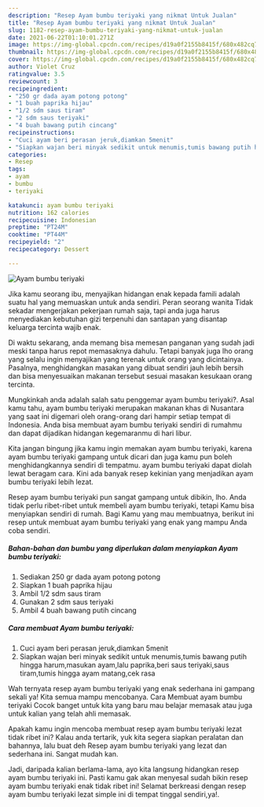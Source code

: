 ```yaml
---
description: "Resep Ayam bumbu teriyaki yang nikmat Untuk Jualan"
title: "Resep Ayam bumbu teriyaki yang nikmat Untuk Jualan"
slug: 1182-resep-ayam-bumbu-teriyaki-yang-nikmat-untuk-jualan
date: 2021-06-22T01:10:01.271Z
image: https://img-global.cpcdn.com/recipes/d19a0f2155b8415f/680x482cq70/ayam-bumbu-teriyaki-foto-resep-utama.jpg
thumbnail: https://img-global.cpcdn.com/recipes/d19a0f2155b8415f/680x482cq70/ayam-bumbu-teriyaki-foto-resep-utama.jpg
cover: https://img-global.cpcdn.com/recipes/d19a0f2155b8415f/680x482cq70/ayam-bumbu-teriyaki-foto-resep-utama.jpg
author: Violet Cruz
ratingvalue: 3.5
reviewcount: 3
recipeingredient:
- "250 gr dada ayam potong potong"
- "1 buah paprika hijau"
- "1/2 sdm saus tiram"
- "2 sdm saus teriyaki"
- "4 buah bawang putih cincang"
recipeinstructions:
- "Cuci ayam beri perasan jeruk,diamkan 5menit"
- "Siapkan wajan beri minyak sedikit untuk menumis,tumis bawang putih hingga harum,masukan ayam,lalu paprika,beri saus teriyaki,saus tiram,tumis hingga ayam matang,cek rasa"
categories:
- Resep
tags:
- ayam
- bumbu
- teriyaki

katakunci: ayam bumbu teriyaki 
nutrition: 162 calories
recipecuisine: Indonesian
preptime: "PT24M"
cooktime: "PT44M"
recipeyield: "2"
recipecategory: Dessert

---
```



![Ayam bumbu teriyaki](https://img-global.cpcdn.com/recipes/d19a0f2155b8415f/680x482cq70/ayam-bumbu-teriyaki-foto-resep-utama.jpg)

Jika kamu seorang ibu, menyajikan hidangan enak kepada famili adalah suatu hal yang memuaskan untuk anda sendiri. Peran seorang  wanita Tidak sekadar mengerjakan pekerjaan rumah saja, tapi anda juga harus menyediakan kebutuhan gizi terpenuhi dan santapan yang disantap keluarga tercinta wajib enak.

Di waktu  sekarang, anda memang bisa memesan panganan yang sudah jadi meski tanpa harus repot memasaknya dahulu. Tetapi banyak juga lho orang yang selalu ingin menyajikan yang terenak untuk orang yang dicintainya. Pasalnya, menghidangkan masakan yang dibuat sendiri jauh lebih bersih dan bisa menyesuaikan makanan tersebut sesuai masakan kesukaan orang tercinta. 



Mungkinkah anda adalah salah satu penggemar ayam bumbu teriyaki?. Asal kamu tahu, ayam bumbu teriyaki merupakan makanan khas di Nusantara yang saat ini digemari oleh orang-orang dari hampir setiap tempat di Indonesia. Anda bisa membuat ayam bumbu teriyaki sendiri di rumahmu dan dapat dijadikan hidangan kegemaranmu di hari libur.

Kita jangan bingung jika kamu ingin memakan ayam bumbu teriyaki, karena ayam bumbu teriyaki gampang untuk dicari dan juga kamu pun boleh menghidangkannya sendiri di tempatmu. ayam bumbu teriyaki dapat diolah lewat beragam cara. Kini ada banyak resep kekinian yang menjadikan ayam bumbu teriyaki lebih lezat.

Resep ayam bumbu teriyaki pun sangat gampang untuk dibikin, lho. Anda tidak perlu ribet-ribet untuk membeli ayam bumbu teriyaki, tetapi Kamu bisa menyiapkan sendiri di rumah. Bagi Kamu yang mau membuatnya, berikut ini resep untuk membuat ayam bumbu teriyaki yang enak yang mampu Anda coba sendiri.

<!--inarticleads1-->

##### Bahan-bahan dan bumbu yang diperlukan dalam menyiapkan Ayam bumbu teriyaki:

1. Sediakan 250 gr dada ayam potong potong
1. Siapkan 1 buah paprika hijau
1. Ambil 1/2 sdm saus tiram
1. Gunakan 2 sdm saus teriyaki
1. Ambil 4 buah bawang putih cincang




<!--inarticleads2-->

##### Cara membuat Ayam bumbu teriyaki:

1. Cuci ayam beri perasan jeruk,diamkan 5menit
1. Siapkan wajan beri minyak sedikit untuk menumis,tumis bawang putih hingga harum,masukan ayam,lalu paprika,beri saus teriyaki,saus tiram,tumis hingga ayam matang,cek rasa




Wah ternyata resep ayam bumbu teriyaki yang enak sederhana ini gampang sekali ya! Kita semua mampu mencobanya. Cara Membuat ayam bumbu teriyaki Cocok banget untuk kita yang baru mau belajar memasak atau juga untuk kalian yang telah ahli memasak.

Apakah kamu ingin mencoba membuat resep ayam bumbu teriyaki lezat tidak ribet ini? Kalau anda tertarik, yuk kita segera siapkan peralatan dan bahannya, lalu buat deh Resep ayam bumbu teriyaki yang lezat dan sederhana ini. Sangat mudah kan. 

Jadi, daripada kalian berlama-lama, ayo kita langsung hidangkan resep ayam bumbu teriyaki ini. Pasti kamu gak akan menyesal sudah bikin resep ayam bumbu teriyaki enak tidak ribet ini! Selamat berkreasi dengan resep ayam bumbu teriyaki lezat simple ini di tempat tinggal sendiri,ya!.

